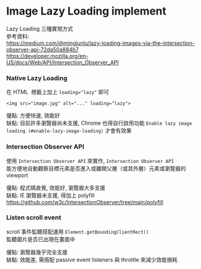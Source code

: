 # Image Lazy Loading implement

Lazy Loading 三種實現方式 <br>
參考資料: <br>
https://medium.com/@mingjunlu/lazy-loading-images-via-the-intersection-observer-api-72da50a884b7 <br>
https://developer.mozilla.org/en-US/docs/Web/API/Intersection_Observer_API <br>

### Native Lazy Loading

在 HTML <img /> 標籤上加上 `loading="lazy"` 即可 <br>

```
<img src="image.jpg" alt="..." loading="lazy">
```

優點: 方便快速, 效能好 <br>
缺點: 目前許多瀏覽器尚未支援, Chrome 也得自行啟用功能 `Enable lazy image loading (#enable-lazy-image-loading)` 才會有效果 <br>

### Intersection Observer API

使用 `Intersection Observer API` 來實作, `Intersection Observer API` <br> 能方便地自動觀察目標元素是否進入或離開父層（或其外層）元素或瀏覽器的 viewport<br>

優點: 程式碼直覺, 效能好, 瀏覽器大多支援 <br>
缺點: IE 瀏覽器未支援, 得加上 polyfill https://github.com/w3c/IntersectionObserver/tree/main/polyfill <br>

### Listen scroll event

scroll 事件監聽搭配運用 `Element.getBoundingClientRect()` <br>
監聽圖片是否已出現在畫面中 <br>

優點: 瀏覽器幾乎完全支援 <br>
缺點: 效能差, 需搭配 passive event listeners 與 throttle 來減少效能損耗 <br>
